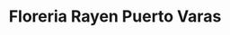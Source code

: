 ---
title: "Floreria Rayen Puerto Varas"
url: /puerto-varas/floreria-rayen-puerto-varas/
shop: Blumen
---